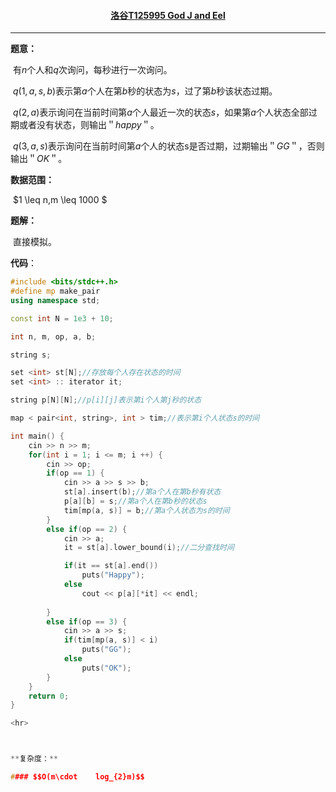 #### <center>[洛谷T125995 God J and Eel](https://www.luogu.com.cn/problem/T125995)</center>

<hr>


**题意：**

&nbsp;有$n$个人和$q$次询问，每秒进行一次询问。

&nbsp;$q(1,a,s,b)$表示第$a$个人在第$b$秒的状态为$s$，过了第$b$秒该状态过期。

&nbsp;$q(2,a)$表示询问在当前时间第$a$个人最近一次的状态$s$，如果第$a$个人状态全部过期或者没有状态，则输出$＂happy＂$。

&nbsp;$q(3,a,s)$表示询问在当前时间第$a$个人的状态s是否过期，过期输出$＂GG＂$，否则输出$＂OK＂$。

**数据范围：**

&nbsp;$1 \leq   n,m \leq   1000 $

**题解：**

&nbsp;直接模拟。

**代码**：

```cpp
#include <bits/stdc++.h>
#define mp make_pair
using namespace std;

const int N = 1e3 + 10;

int n, m, op, a, b;

string s;

set <int> st[N];//存放每个人存在状态的时间
set <int> :: iterator it;

string p[N][N];//p[i][j]表示第i个人第j秒的状态

map < pair<int, string>, int > tim;//表示第i个人状态s的时间

int main() {
	cin >> n >> m;
	for(int i = 1; i <= m; i ++) {
		cin >> op;
		if(op == 1) {
			cin >> a >> s >> b;
			st[a].insert(b);//第a个人在第b秒有状态
			p[a][b] = s;//第a个人在第b秒的状态s
			tim[mp(a, s)] = b;//第a个人状态为s的时间
		}
		else if(op == 2) {
			cin >> a;
			it = st[a].lower_bound(i);//二分查找时间

			if(it == st[a].end())
				puts("Happy");
			else
				cout << p[a][*it] << endl;
				
		}
		else if(op == 3) {
			cin >> a >> s;
			if(tim[mp(a, s)] < i)
				puts("GG");
			else
				puts("OK");
		}
	}
	return 0;
}

<hr>



**复杂度：**

#### $$O(m\cdot    log_{2}m)$$
